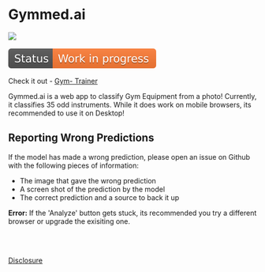 # Gymmed.ai

![](https://github.com/cabhijith/Gym-Trainer/blob/master/Example.gif)

<img src = "Status.svg">

Check it out - [Gym- Trainer](https://gym-help.onrender.com/)<br>

Gymmed.ai is a web app to classify Gym Equipment from a photo! Currently, it classifies 35 odd instruments. While it does work on mobile browsers, its recommended to use it on Desktop!



## Reporting Wrong Predictions 
If the model has made a wrong prediction, please open an issue on Github with the following pieces of information:
<ul>
  <li>The image that gave the wrong prediction</li>
  <li>A screen shot of the prediction by the model</li>
  <li>The correct prediction and a source to back it up</li>
</ul>

<b>Error:</b> If the 'Analyze' button gets stuck, its recommended you try a different browser or upgrade the exisiting one. 

<br>
<br>

[Disclosure](https://github.com/cabhijith/Gym-Trainer/blob/master/app/Disclosure.md)
